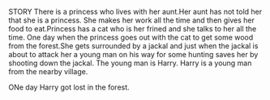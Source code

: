 STORY
There is a princess who lives with her aunt.Her aunt has not told her that she is a princess.
She makes her work all the time and then gives her food to eat.Princess has a cat who is her frined and she talks to her all the time.
One day when the princess goes out with the cat to get some wood from the forest.She gets surrounded by a jackal and just when the jackal is about to attack her a young man on his way for some hunting saves her by shooting down the jackal.
The young man is Harry.
Harry is a young man from the nearby village.


ONe day Harry got lost in the forest.